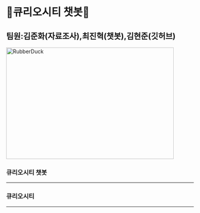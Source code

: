 # 🚀큐리오시티 챗봇🚀
## 팀원:김준화(자료조사),최진혁(챗봇),김현준(깃허브)
<img src="https://img.hankyung.com/photo/201803/AA.16304974.1.jpg" width="450px" height="300px" title="px10" alt="RubberDuck"></img><br/>


### 큐리오시티 챗봇
<hr/>

### 큐리오시티




<hr/>


